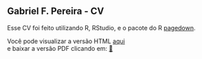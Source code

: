 ## Gabriel F. Pereira - CV 

Esse CV foi feito utilizando R, RStudio, e o pacote do R [pagedown](https://github.com/rstudio/pagedown).

Você pode visualizar a versão HTML [aqui](https://gabrielforest.github.io/cv-Portuguese-/)  
e baixar a versão PDF clicando em: [📩](https://github.com/Gabrielforest/cv-Portuguese-/raw/master/docs/index.pdf)
